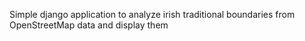 Simple django application to analyze irish traditional boundaries from
OpenStreetMap data and display them

